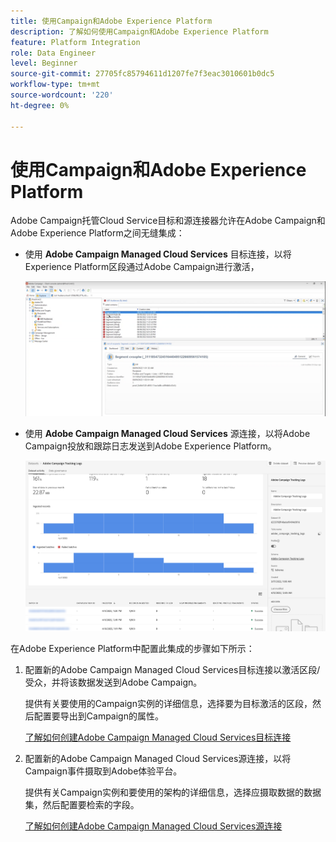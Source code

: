 ```yaml
---
title: 使用Campaign和Adobe Experience Platform
description: 了解如何使用Campaign和Adobe Experience Platform
feature: Platform Integration
role: Data Engineer
level: Beginner
source-git-commit: 27705fc85794611d1207fe7f3eac3010601b0dc5
workflow-type: tm+mt
source-wordcount: '220'
ht-degree: 0%

---
```


# 使用Campaign和Adobe Experience Platform

Adobe Campaign托管Cloud Service目标和源连接器允许在Adobe Campaign和Adobe Experience Platform之间无缝集成：

* 使用 **Adobe Campaign Managed Cloud Services** 目标连接，以将Experience Platform区段通过Adobe Campaign进行激活，

   ![](assets/aep-destination.png)

* 使用 **Adobe Campaign Managed Cloud Services** 源连接，以将Adobe Campaign投放和跟踪日志发送到Adobe Experience Platform。

   ![](assets/aep-logs.png)

在Adobe Experience Platform中配置此集成的步骤如下所示：

1. 配置新的Adobe Campaign Managed Cloud Services目标连接以激活区段/受众，并将该数据发送到Adobe Campaign。

   提供有关要使用的Campaign实例的详细信息，选择要为目标激活的区段，然后配置要导出到Campaign的属性。

   [了解如何创建Adobe Campaign Managed Cloud Services目标连接](https://www.adobe.com/go/destinations-adobe-campaign-managed-cloud-services-en)

1. 配置新的Adobe Campaign Managed Cloud Services源连接，以将Campaign事件摄取到Adobe体验平台。

   提供有关Campaign实例和要使用的架构的详细信息，选择应摄取数据的数据集，然后配置要检索的字段。

   [了解如何创建Adobe Campaign Managed Cloud Services源连接](https://www.adobe.com/go/sources-campaign-ui-en)
